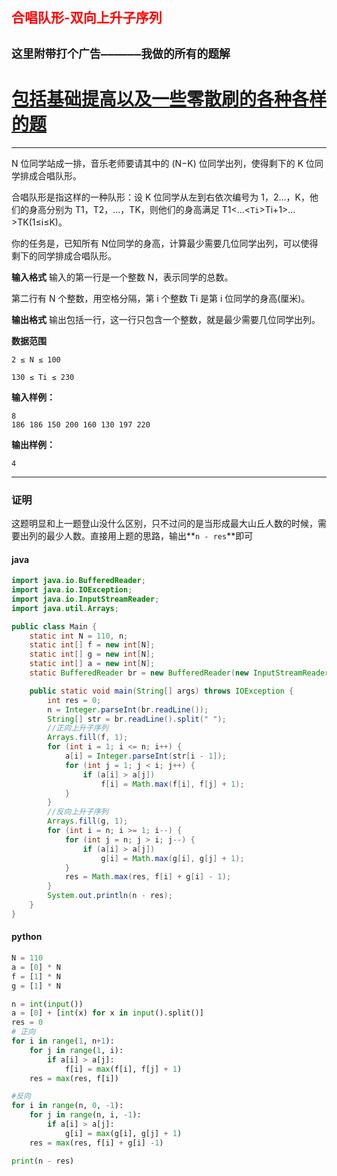 ## <font color='red'>合唱队形-双向上升子序列</font>

## **`这里附带打个广告——————我做的所有的题解`**

# [包括基础提高以及一些零散刷的各种各样的题](https://www.acwing.com/blog/content/33005/) 
----------

N 位同学站成一排，音乐老师要请其中的 (N−K) 位同学出列，使得剩下的 K 位同学排成合唱队形。

合唱队形是指这样的一种队形：设 K 位同学从左到右依次编号为 1，2…，K，他们的身高分别为 T1，T2，…，TK，则他们的身高满足 T1<…<`Ti`>Ti+1>…>TK(1≤i≤K)。

你的任务是，已知所有 N位同学的身高，计算最少需要几位同学出列，可以使得剩下的同学排成合唱队形。

**输入格式**
输入的第一行是一个整数 N，表示同学的总数。

第二行有 N 个整数，用空格分隔，第 i 个整数 Ti 是第 i 位同学的身高(厘米)。

**输出格式**
输出包括一行，这一行只包含一个整数，就是最少需要几位同学出列。

**数据范围**

```
2 ≤ N ≤ 100

130 ≤ Ti ≤ 230
```

**输入样例：**


```
8
186 186 150 200 160 130 197 220
```

**输出样例：**

```
4
```


----------



### 证明

这题明显和上一题登山没什么区别，只不过问的是当形成最大山丘人数的时候，需要出列的最少人数。直接用上题的思路，输出**`n - res`**即可

#### java
```java
import java.io.BufferedReader;
import java.io.IOException;
import java.io.InputStreamReader;
import java.util.Arrays;

public class Main {
    static int N = 110, n;
    static int[] f = new int[N];
    static int[] g = new int[N];
    static int[] a = new int[N];
    static BufferedReader br = new BufferedReader(new InputStreamReader(System.in));

    public static void main(String[] args) throws IOException {
        int res = 0;
        n = Integer.parseInt(br.readLine());
        String[] str = br.readLine().split(" ");
        //正向上升子序列
        Arrays.fill(f, 1);
        for (int i = 1; i <= n; i++) {
            a[i] = Integer.parseInt(str[i - 1]);
            for (int j = 1; j < i; j++) {
                if (a[i] > a[j])
                    f[i] = Math.max(f[i], f[j] + 1);
            }
        }
        //反向上升子序列
        Arrays.fill(g, 1);
        for (int i = n; i >= 1; i--) {
            for (int j = n; j > i; j--) {
                if (a[i] > a[j])
                    g[i] = Math.max(g[i], g[j] + 1);
            }
            res = Math.max(res, f[i] + g[i] - 1);
        }
        System.out.println(n - res);
    }
}
```
#### python

```python
N = 110
a = [0] * N
f = [1] * N
g = [1] * N

n = int(input())
a = [0] + [int(x) for x in input().split()]
res = 0
# 正向
for i in range(1, n+1):
    for j in range(1, i):
        if a[i] > a[j]:
            f[i] = max(f[i], f[j] + 1)
    res = max(res, f[i])

#反向
for i in range(n, 0, -1):
    for j in range(n, i, -1):
        if a[i] > a[j]:
            g[i] = max(g[i], g[j] + 1)
    res = max(res, f[i] + g[i] -1)

print(n - res)
```